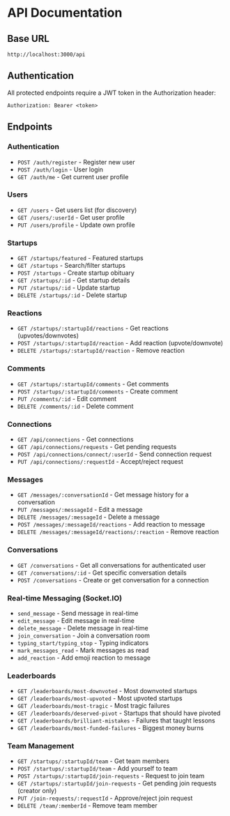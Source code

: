 # API Documentation

## Base URL
```
http://localhost:3000/api
```

## Authentication
All protected endpoints require a JWT token in the Authorization header:
```
Authorization: Bearer <token>
```

## Endpoints

### Authentication
- `POST /auth/register` - Register new user
- `POST /auth/login` - User login
- `GET /auth/me` - Get current user profile

### Users
- `GET /users` - Get users list (for discovery)
- `GET /users/:userId` - Get user profile
- `PUT /users/profile` - Update own profile

### Startups
- `GET /startups/featured` - Featured startups
- `GET /startups` - Search/filter startups
- `POST /startups` - Create startup obituary
- `GET /startups/:id` - Get startup details
- `PUT /startups/:id` - Update startup
- `DELETE /startups/:id` - Delete startup

### Reactions
- `GET /startups/:startupId/reactions` - Get reactions (upvotes/downvotes)
- `POST /startups/:startupId/reaction` - Add reaction (upvote/downvote)
- `DELETE /startups/:startupId/reaction` - Remove reaction

### Comments
- `GET /startups/:startupId/comments` - Get comments
- `POST /startups/:startupId/comments` - Create comment
- `PUT /comments/:id` - Edit comment
- `DELETE /comments/:id` - Delete comment

### Connections
- `GET /api/connections` - Get connections
- `GET /api/connections/requests` - Get pending requests
- `POST /api/connections/connect/:userId` - Send connection request
- `PUT /api/connections/:requestId` - Accept/reject request

### Messages
- `GET /messages/:conversationId` - Get message history for a conversation
- `PUT /messages/:messageId` - Edit a message
- `DELETE /messages/:messageId` - Delete a message
- `POST /messages/:messageId/reactions` - Add reaction to message
- `DELETE /messages/:messageId/reactions/:reaction` - Remove reaction

### Conversations
- `GET /conversations` - Get all conversations for authenticated user
- `GET /conversations/:id` - Get specific conversation details
- `POST /conversations` - Create or get conversation for a connection

### Real-time Messaging (Socket.IO)
- `send_message` - Send message in real-time
- `edit_message` - Edit message in real-time
- `delete_message` - Delete message in real-time
- `join_conversation` - Join a conversation room
- `typing_start/typing_stop` - Typing indicators
- `mark_messages_read` - Mark messages as read
- `add_reaction` - Add emoji reaction to message

### Leaderboards
- `GET /leaderboards/most-downvoted` - Most downvoted startups
- `GET /leaderboards/most-upvoted` - Most upvoted startups
- `GET /leaderboards/most-tragic` - Most tragic failures
- `GET /leaderboards/deserved-pivot` - Startups that should have pivoted
- `GET /leaderboards/brilliant-mistakes` - Failures that taught lessons
- `GET /leaderboards/most-funded-failures` - Biggest money burns

### Team Management
- `GET /startups/:startupId/team` - Get team members
- `POST /startups/:startupId/team` - Add yourself to team
- `POST /startups/:startupId/join-requests` - Request to join team
- `GET /startups/:startupId/join-requests` - Get pending join requests (creator only)
- `PUT /join-requests/:requestId` - Approve/reject join request
- `DELETE /team/:memberId` - Remove team member
